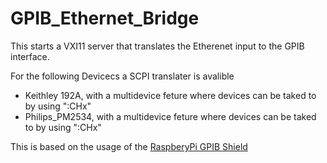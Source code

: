 # GPIB_Ethernet_Bridge

This starts a VXI11 server that translates the Etherenet input to the GPIB interface.

For the following Devicecs a SCPI translater is avalible

* Keithley 192A, with a multidevice feture where devices can be taked to by using ":CHx"
* Philips_PM2534, with a multidevice feture where devices can be taked to by using ":CHx"

This is based on the usage of the [RaspberyPi GPIB Shield ](http://elektronomikon.org/)

